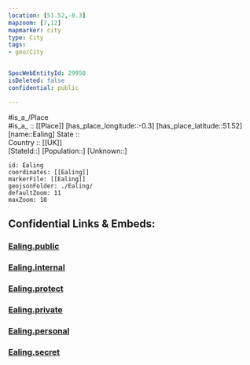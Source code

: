 ```yaml
---
location: [51.52,-0.3] 
mapzoom: [7,12] 
mapmarker: city 
type: City
tags:
- geo/City


SpocWebEntityId: 29950
isDeleted: false
confidential: public

---
```

#is_a_/Place  
#is_a_ :: [[Place]] 
[has_place_longitude::-0.3] 
[has_place_latitude::51.52] 
[name::Ealing] 
State ::  
Country :: [[UK]]  
[StateId::] 
[Population::] 
[Unknown::] 


```leaflet
id: Ealing
coordinates: [[Ealing]] 
markerFile: [[Ealing]] 
geojsonFolder: ./Ealing/
defaultZoom: 11 
maxZoom: 18
```


## Confidential Links & Embeds: 

### [Ealing.public](/_public/\Earth\Continent\Europe\Europe~North\UK\England\Regions~England\London,Greater\cities~GreaterLondonEaling.public.md) 

### [Ealing.internal](/_internal/\Earth\Continent\Europe\Europe~North\UK\England\Regions~England\London,Greater\cities~GreaterLondonEaling.internal.md) 

### [Ealing.protect](/_protect/\Earth\Continent\Europe\Europe~North\UK\England\Regions~England\London,Greater\cities~GreaterLondonEaling.protect.md) 

### [Ealing.private](/_private/\Earth\Continent\Europe\Europe~North\UK\England\Regions~England\London,Greater\cities~GreaterLondonEaling.private.md) 

### [Ealing.personal](/_personal/\Earth\Continent\Europe\Europe~North\UK\England\Regions~England\London,Greater\cities~GreaterLondonEaling.personal.md) 

### [Ealing.secret](/_secret/\Earth\Continent\Europe\Europe~North\UK\England\Regions~England\London,Greater\cities~GreaterLondonEaling.secret.md)

